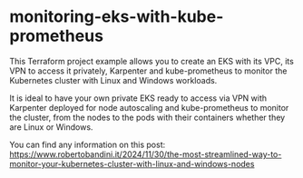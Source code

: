 # monitoring-eks-with-kube-prometheus

This Terraform project example allows you to create an EKS with its VPC, its VPN to access it privately, Karpenter and kube-prometheus to monitor the Kubernetes cluster with Linux and Windows workloads.

It is ideal to have your own private EKS ready to access via VPN with Karpenter deployed for node autoscaling and kube-prometheus to monitor the cluster, from the nodes to the pods with their containers whether they are Linux or Windows.

You can find any information on this post: https://www.robertobandini.it/2024/11/30/the-most-streamlined-way-to-monitor-your-kubernetes-cluster-with-linux-and-windows-nodes